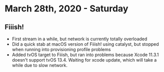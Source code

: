 ---
---

# March 28th, 2020 - Saturday


## Fiiish!
- First stream in a while, but network is currently totally overloaded
- Did a quick stab at macOS version of Fiiish! using catalyst, but stopped when running into provisioning profile problems
- Added tvOS target to Fiiish, but ran into problems because Xcode 11.3.1 doesn't support tvOS 13.4. Waiting for xcode update, which will take a while due to slow network.

